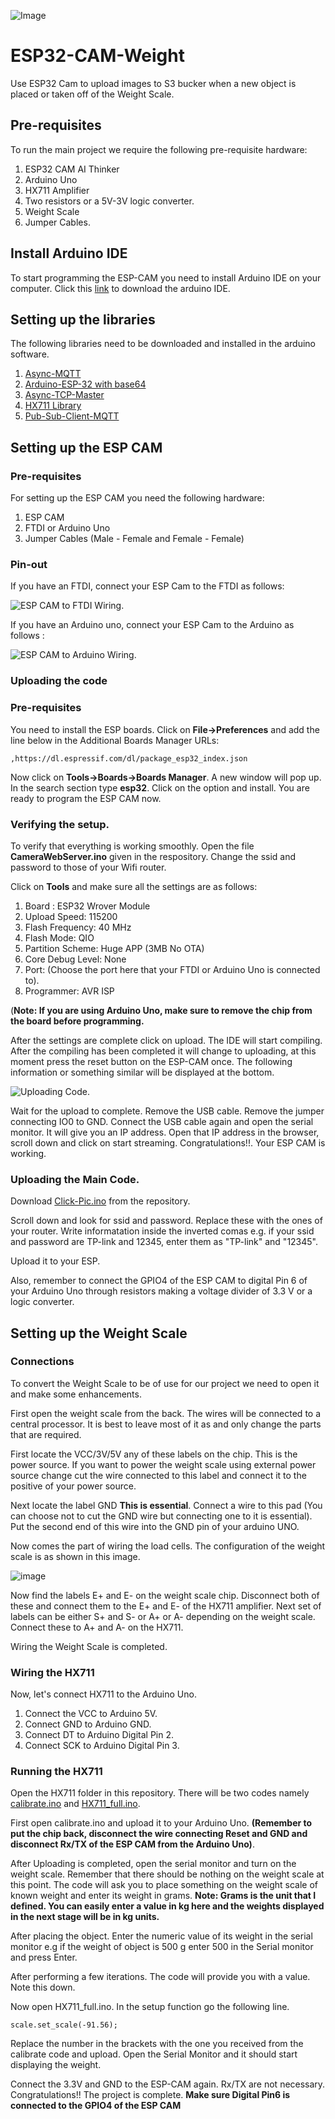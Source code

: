 ![Image](ESP-CAM-pinout.png)
# ESP32-CAM-Weight
Use ESP32 Cam to upload images to S3 bucker when a new object is placed or taken off of the Weight Scale.


## Pre-requisites
To run the main project we require the following pre-requisite hardware:
  1. ESP32 CAM AI Thinker
  2. Arduino Uno
  3. HX711 Amplifier
  4. Two resistors or a 5V-3V logic converter.
  5. Weight Scale
  6. Jumper Cables.

## Install Arduino IDE
To start programming the ESP-CAM you need to install Arduino IDE on your computer. Click this [link](https://www.arduino.cc/en/Main/Software) to download the arduino IDE.

## Setting up the libraries
The following libraries need to be downloaded and installed in the arduino software. 
  1. [Async-MQTT](https://github.com/marvinroger/async-mqtt-client.git)
  2. [Arduino-ESP-32 with base64](https://github.com/espressif/arduino-esp32.git)
  3. [Async-TCP-Master](https://github.com/me-no-dev/AsyncTCP.git)
  4. [HX711 Library](https://github.com/bogde/HX711.git)
  5. [Pub-Sub-Client-MQTT](https://github.com/knolleary/pubsubclient.git)

## Setting up the ESP CAM
### Pre-requisites
For setting up the ESP CAM you need the following hardware:
  1. ESP CAM
  2. FTDI or Arduino Uno
  3. Jumper Cables (Male - Female and Female - Female)

### Pin-out
If you have an FTDI, connect your ESP Cam to the FTDI as follows:

![ESP CAM to FTDI Wiring](ESP32-CAM-wiring-FTDI1.png).

If you have an Arduino uno, connect your ESP Cam to the Arduino as follows :

![ESP CAM to Arduino Wiring](ESP32-CAM-wiring-Arduino.png).

### Uploading the code
### Pre-requisites

You need to install the ESP boards. 
Click on **File->Preferences** and add the line below in the Additional Boards Manager URLs:

```
,https://dl.espressif.com/dl/package_esp32_index.json
```

Now click on **Tools->Boards->Boards Manager**.
A new window will pop up. In the search section type **esp32**. Click on the option and install. 
You are ready to program the ESP CAM now. 

### Verifying the setup. 
To verify that everything is working smoothly. Open the file **CameraWebServer.ino** given in the respository.
Change the ssid and password to those of your Wifi router.

Click on **Tools** and make sure all the settings are as follows:
  1. Board : ESP32 Wrover Module
  2. Upload Speed: 115200
  3. Flash Frequency: 40 MHz
  4. Flash Mode: QIO
  5. Partition Scheme: Huge APP (3MB No OTA)
  6. Core Debug Level: None
  7. Port: (Choose the port here that your FTDI or Arduino Uno is connected to).
  8. Programmer: AVR ISP
  
  (**Note: If you are using Arduino Uno, make sure to remove the chip from the board before programming.**
 
 After the settings are complete click on upload. 
 The IDE will start compiling. 
 After the compiling has been completed it will change to uploading, at this moment press the reset button on the ESP-CAM once.
 The following information or something similar will be displayed at the bottom.
 
 ![Uploading Code](Uploading-Code.PNG). 
 
 Wait for the upload to complete.
 Remove the USB cable.
 Remove the jumper connecting IO0 to GND. 
 Connect the USB cable again and open the serial monitor. 
 It will give you an IP address.
 Open that IP address in the browser, scroll down and click on start streaming. 
 Congratulations!!. Your ESP CAM is working. 

### Uploading the Main Code.
Download [Click-Pic.ino](/ESP-CAM/Click-Pic.ino) from the repository. 

Scroll down and look for ssid and password.
Replace these with the ones of your router. 
Write informatation inside the inverted comas e.g. if your ssid and password are TP-link and 12345, enter them as "TP-link" and "12345".

Upload it to your ESP.

Also, remember to connect the GPIO4 of the ESP CAM to digital Pin 6 of your Arduino Uno through resistors making a voltage divider of 3.3 V or a logic converter.

## Setting up the Weight Scale
### Connections
To convert the Weight Scale to be of use for our project we need to open it and make some enhancements.

First open the weight scale from the back. The wires will be connected to a central processor. It is best to leave most of it as and only change the parts that are required. 

First locate the VCC/3V/5V any of these labels on the chip. This is the power source. If you want to power the weight scale using external power source change cut the wire connected to this label and connect it to the positive of your power source. 

Next locate the label GND **This is essential**. Connect a wire to this pad (You can choose not to cut the GND wire but connecting one to it is essential). Put the second end of this wire into the GND pin of your arduino UNO.

Now comes the part of wiring the load cells. 
The configuration of the weight scale is as shown in this image.

![image](load-cell.jpg)

Now find the labels E+ and E- on the weight scale chip. Disconnect both of these and connect them to the E+ and E- of the HX711 amplifier.
Next set of labels can be either S+ and S- or A+ or A- depending on the weight scale. Connect these to A+ and A- on the HX711.

Wiring the Weight Scale is completed.

### Wiring the HX711
Now, let's connect HX711 to the Arduino Uno.
  1. Connect the VCC to Arduino 5V.
  2. Connect GND to Arduino GND.
  3. Connect DT to Arduino Digital Pin 2.
  4. Connect SCK to Arduino Digital Pin 3.
### Running the HX711
Open the HX711 folder in this repository. There will be two codes namely [calibrate.ino](/HX711/calibrate.ino) and [HX711_full.ino](/HX711/HX711_full.ino).

First open calibrate.ino and upload it to your Arduino Uno. **(Remember to put the chip back, disconnect the wire connecting Reset and GND and disconnect Rx/TX of the ESP CAM from the Arduino Uno)**. 

After Uploading is completed, open the serial monitor and turn on the weight scale. Remember that there should be nothing on the weight scale at this point. 
The code will ask you to place something on the weight scale of known weight and enter its weight in grams. 
**Note: Grams is the unit that I defined. You can easily enter a value in kg here and the weights displayed in the next stage will be in kg units.**

After placing the object. Enter the numeric value of its weight in the serial monitor e.g if the weight of object is 500 g enter 500 in the Serial monitor and press Enter. 

After performing a few iterations. The code will provide you with a value. Note this down. 

Now open HX711_full.ino.
In the setup function go the following line.

```
scale.set_scale(-91.56);
```

Replace the number in the brackets with the one you received from the calibrate code and upload. Open the Serial Monitor and it should start displaying the weight. 

Connect the 3.3V and GND to the ESP-CAM again. Rx/TX are not necessary.
Congratulations!! The project is complete.
**Make sure Digital Pin6 is connected to the GPIO4 of the ESP CAM**
